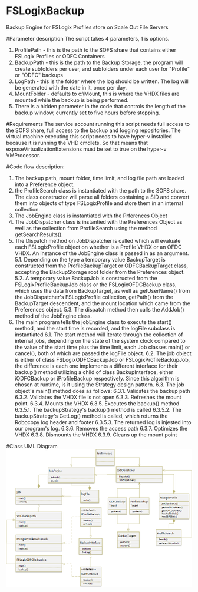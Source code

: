 # FSLogixBackup
Backup Engine for FSLogix Profiles store on Scale Out File Servers

#Parameter description
The script takes 4 parameters, 1 is options.
1. ProfilePath - this is the path to the SOFS share that contains either FSLogix Profiles or ODFC Containers
2. BackupPath - this is the path to the Backup Storage, the program will create subfolders per user, and subfolders under each user for "Profile" or "ODFC" backups
3. LogPath - this is the folder where the log should be written. The log will be generated with the date in it, once per day.
4. MountFolder - defaults to c:\Mount, this is where the VHDX files are mounted while the backup is being performed.
5. There is a hidden parameter in the code that controls the length of the backup window, currently set to five hours before stopping.

#Requirements
The service account running this script needs full access to the SOFS share, full access to the backup and logging repositories. The virtual machine executing this script needs to have hyper-v installed because it is running the VHD cmdlets. So that means that exposeVirtualizationExtensions must be set to true on the hyper-v VMProcessor.

#Code flow description:
1. The backup path, mount folder, time limit, and log file path are loaded into a Preference object.
2. the ProfileSearch class is instantiated with the path to the SOFS share. The class constructor will parse all folders containing a SID and convert them into objects of type FSLogixProfile and store them in an internal collection.
3. The JobEngine class is instantiated with the Prferences Object
4. The JobDispatcher class is instantied with the Preferences Object as well as the collection from ProfileSearch using the method getSearchResults().
5. The Dispatch method on JobDispatcher is called which will evaluate each FSLogixProfile object on whether is a Profile VHDX or an OFDC VHDX. An instance of the JobEngine class is passed in as an argument.
5.1. Depending on the type a temporary value BackupTarget is constructed from the ProfileBackupTarget or ODFCBackupTarget class, accepting the BackupStorage root folder from the Preferences object.
5.2. A temporary value BackupJob is constructed from the FSLogixProfileBackupJob class or the FSLogixOFDCBackup class, which uses the data from BackupTarget, as well as getUserName() from the JobDispatcher's FSLogixProfile collection, getPath() from the BackupTarget descendent, and the mount location which came from the Preferences object.
5.3. The dispatch method then calls the AddJob() method of the JobEngine class.
6. The main program tells the jobEngine class to execute the start() method, and the start time is recorded, and the logFile subclass is instantiated
6.1. The start method will iterate through the collection of internal jobs, depending on the state of the system clock compared to the value of the start time plus the time limit, each Job classes main() or cancel(), both of which are passed the logFile object.
6.2. The job object is either of class FSLogixODFCBackupJob or FSLogixProfileBackupJob, the difference is each one implements a different interface for their backup() method utilizing a child of class BackupInterface, either iODFCBackup or iProfileBackup respectively. Since this algorithm is chosen at runtime, is it using the Strategy design pattern.
6.3. The job object's main() method does as follows:
6.3.1. Validates the backup path
6.3.2. Validates the VHDX file is not open
6.3.3. Refreshes the mount point.
6.3.4. Mounts the VHDX
6.3.5. Executes the backup() method
6.3.5.1. The backupStrategy's backup() method is called
6.3.5.2. The backupStrategy's GetLog() method is called, which returns the Robocopy log header and footer
6.3.5.3. The returned log is injested into our program's log.
6.3.6. Removes the access path
6.3.7. Optimizes the VHDX
6.3.8. Dismounts the VHDX
6.3.9. Cleans up the mount point


#Class UML Diagram
![Class UML Diagram](https://github.com/BronsonMagnan/FSLogixBackup/blob/master/ClassUML.png)
